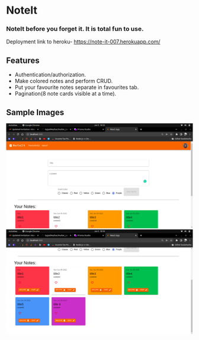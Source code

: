 # NoteIt
### NoteIt before you forget it. It is total fun to use.
Deployment link to heroku-  https://note-it-007.herokuapp.com/

## Features

- Authentication/authorization.
- Make colored notes and perform CRUD.
- Put your favourite notes separate in favourites tab.
- Pagination(8 note cards visible at a time).

## Sample Images
![sample1](https://github.com/SajjadMazhar/NotesApp_frontend_material-ui/blob/main/sampleImages/sample1.png)
![sample2](https://github.com/SajjadMazhar/NotesApp_frontend_material-ui/blob/main/sampleImages/sample2.png)